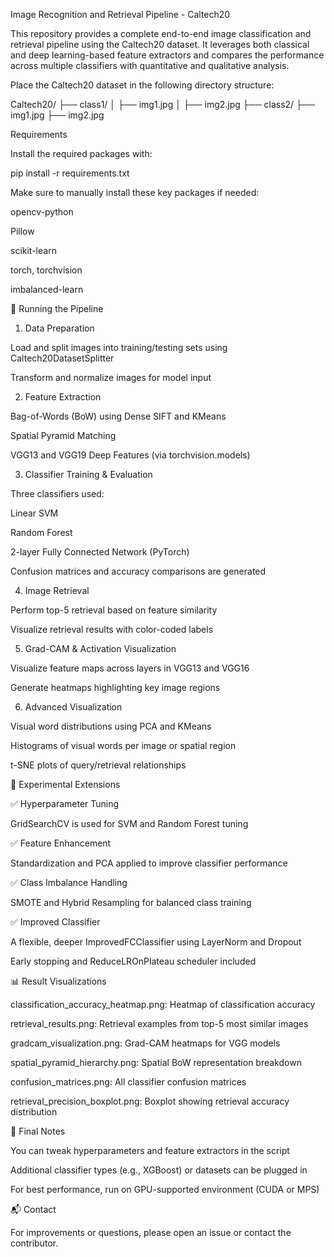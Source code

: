 Image Recognition and Retrieval Pipeline - Caltech20

This repository provides a complete end-to-end image classification and retrieval pipeline using the Caltech20 dataset. It leverages both classical and deep learning-based feature extractors and compares the performance across multiple classifiers with quantitative and qualitative analysis.

Place the Caltech20 dataset in the following directory structure:

Caltech20/
  ├── class1/
  │     ├── img1.jpg
  │     ├── img2.jpg
  ├── class2/
        ├── img1.jpg
        ├── img2.jpg

Requirements

Install the required packages with:

pip install -r requirements.txt

Make sure to manually install these key packages if needed:

opencv-python

Pillow

scikit-learn

torch, torchvision

imbalanced-learn

🚀 Running the Pipeline

1. Data Preparation

Load and split images into training/testing sets using Caltech20DatasetSplitter

Transform and normalize images for model input

2. Feature Extraction

Bag-of-Words (BoW) using Dense SIFT and KMeans

Spatial Pyramid Matching

VGG13 and VGG19 Deep Features (via torchvision.models)

3. Classifier Training & Evaluation

Three classifiers used:

Linear SVM

Random Forest

2-layer Fully Connected Network (PyTorch)

Confusion matrices and accuracy comparisons are generated

4. Image Retrieval

Perform top-5 retrieval based on feature similarity

Visualize retrieval results with color-coded labels

5. Grad-CAM & Activation Visualization

Visualize feature maps across layers in VGG13 and VGG16

Generate heatmaps highlighting key image regions

6. Advanced Visualization

Visual word distributions using PCA and KMeans

Histograms of visual words per image or spatial region

t-SNE plots of query/retrieval relationships

🧪 Experimental Extensions

✅ Hyperparameter Tuning

GridSearchCV is used for SVM and Random Forest tuning

✅ Feature Enhancement

Standardization and PCA applied to improve classifier performance

✅ Class Imbalance Handling

SMOTE and Hybrid Resampling for balanced class training

✅ Improved Classifier

A flexible, deeper ImprovedFCClassifier using LayerNorm and Dropout

Early stopping and ReduceLROnPlateau scheduler included

📊 Result Visualizations

classification_accuracy_heatmap.png: Heatmap of classification accuracy

retrieval_results.png: Retrieval examples from top-5 most similar images

gradcam_visualization.png: Grad-CAM heatmaps for VGG models

spatial_pyramid_hierarchy.png: Spatial BoW representation breakdown

confusion_matrices.png: All classifier confusion matrices

retrieval_precision_boxplot.png: Boxplot showing retrieval accuracy distribution

🏁 Final Notes

You can tweak hyperparameters and feature extractors in the script

Additional classifier types (e.g., XGBoost) or datasets can be plugged in

For best performance, run on GPU-supported environment (CUDA or MPS)

📬 Contact

For improvements or questions, please open an issue or contact the contributor.

